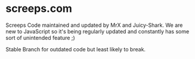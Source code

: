 # screeps.com
Screeps Code maintained and updated by MrX and Juicy-Shark. 
We are new to JavaScript so it's being regularly updated and constantly has some sort of unintended feature ;) 

Stable Branch for outdated code but least likely to break. 
